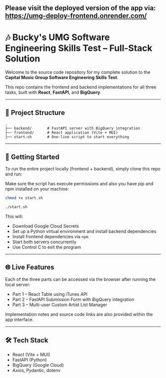 ## Please visit the deployed version of the app via: https://umg-deploy-frontend.onrender.com/ ##


# 🎶 Bucky's UMG Software Engineering Skills Test – Full-Stack Solution

Welcome to the source code repository for my complete solution to the **Capital Music Group Software Engineering Skills Test**.

This repo contains the frontend and backend implementations for all three tasks, built with **React**, **FastAPI**, and **BigQuery**.

---

## 🧩 Project Structure

```
.
├── backend/       # FastAPI server with BigQuery integration
├── frontend/      # React application (Vite + MUI)
├── start.sh       # One-line script to start everything
```

---

## 🚀 Getting Started

To run the entire project locally (frontend + backend), simply clone this repo and run:

Make sure the script has execute permissions and also you have pip and npm installed on your machine:

```bash
chmod +x start.sh

./start.sh
```


This will:
- Download Google Cloud Secrets
- Set up a Python virtual environment and install backend dependencies
- Install frontend dependencies via `npm`
- Start both servers concurrently
- Use Control C to exit the program

---

## 🌐 Live Features

Each of the three parts can be accessed via the browser after running the local server:

- Part 1 – React Table using iTunes API
- Part 2 – FastAPI Submission Form with BigQuery integration
- Part 3 – Multi-user Custom Artist List Manager

Implementation notes and source code links are also provided within the app interface.

---

## 🛠️ Tech Stack

- React (Vite + MUI)
- FastAPI (Python)
- BigQuery (Google Cloud)
- Axios, Pydantic, dotenv
